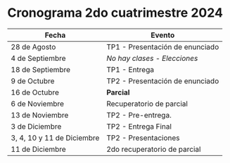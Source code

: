 Cronograma 2do cuatrimestre 2024
================================


| Fecha | Evento |
| ------| -------|
| 28 de Agosto | TP1 - Presentación de enunciado |
| 4 de Septiembre | *No hay clases - Elecciones*
| 18 de Septiembre | TP1 - Entrega |
| 9 de Octubre | TP2 - Presentación de enunciado |
| 16 de Octubre | **Parcial** | 
| 6 de Noviembre | Recuperatorio de parcial |
| 13 de Noviembre | TP2 - Pre-entrega. |
| 3 de Diciembre | TP2 - Entrega Final |
| 3, 4, 10 y 11 de Diciembre | TP2 - Presentaciones |
| 11 de Diciembre | 2do recuperatorio de parcial |


